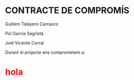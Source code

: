 # CONTRACTE DE COMPROMÍS
Guillem Talayero Carrasco

Pol Garcia Sagristà

Joel Vicente Corral


Durant el projecte ens comprometem a:

<h1 style="color:red;"> hola </h1>
